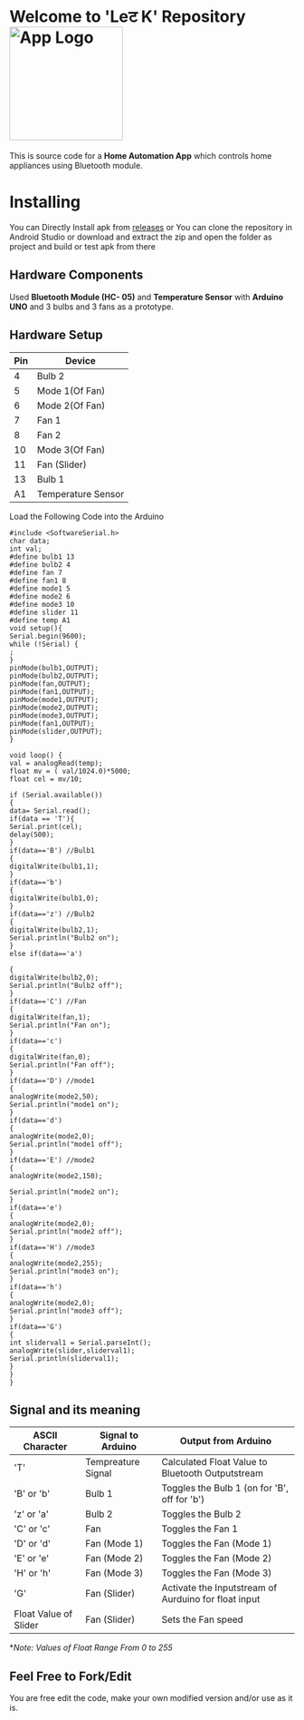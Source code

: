 # Welcome to 'Leट K' Repository <img src="https://github.com/siddharthdd/PotatoHammers/blob/main/app/src/main/res/drawable-v24/app_logo.png" alt="App Logo" width="200"/>


This is source code for a **Home Automation App** which controls home appliances using Bluetooth module.

# Installing

You can Directly Install apk from [releases](https://github.com/siddharthdd/PotatoHammers/releases) or You can clone the repository in Android Studio or download and extract the zip and open the folder as project and build or test apk from there

##  Hardware Components

Used **Bluetooth Module (HC- 05)** and **Temperature Sensor** with **Arduino UNO** and 3 bulbs and 3 fans as a prototype.

## Hardware Setup

|Pin| Device|
|--|--|
|4 |Bulb 2|
|5 |Mode 1(Of Fan)|
|6 |Mode 2(Of Fan)|
|7|Fan 1|
|8|Fan 2|
|10|Mode 3(Of Fan)|
|11|Fan (Slider)|
|13|Bulb 1|
|A1| Temperature Sensor |

Load the Following Code into the Arduino

    #include <SoftwareSerial.h>
    char data;
    int val;
    #define bulb1 13
    #define bulb2 4
    #define fan 7
    #define fan1 8
    #define mode1 5
    #define mode2 6
    #define mode3 10
    #define slider 11
    #define temp A1
    void setup(){
    Serial.begin(9600);
    while (!Serial) {
    ;
    }
    pinMode(bulb1,OUTPUT);
    pinMode(bulb2,OUTPUT);
    pinMode(fan,OUTPUT);
    pinMode(fan1,OUTPUT);
    pinMode(mode1,OUTPUT);
    pinMode(mode2,OUTPUT);
    pinMode(mode3,OUTPUT);
    pinMode(fan1,OUTPUT);
    pinMode(slider,OUTPUT);
    }
    
    void loop() {
    val = analogRead(temp);
    float mv = ( val/1024.0)*5000;
    float cel = mv/10;
    
    if (Serial.available())
    {
    data= Serial.read();
    if(data == 'T'){
    Serial.print(cel);
    delay(500);
    }
    if(data=='B') //Bulb1
    {
    digitalWrite(bulb1,1);
    }
    if(data=='b')
    {
    digitalWrite(bulb1,0);
    }
    if(data=='z') //Bulb2
    {
    digitalWrite(bulb2,1);
    Serial.println("Bulb2 on");
    }
    else if(data=='a')
    
    {
    digitalWrite(bulb2,0);
    Serial.println("Bulb2 off");
    }
    if(data=='C') //Fan
    {
    digitalWrite(fan,1);
    Serial.println("Fan on");
    }
    if(data=='c')
    {
    digitalWrite(fan,0);
    Serial.println("Fan off");
    }
    if(data=='D') //mode1
    {
    analogWrite(mode2,50);
    Serial.println("mode1 on");
    }
    if(data=='d')
    {
    analogWrite(mode2,0);
    Serial.println("mode1 off");
    }
    if(data=='E') //mode2
    {
    analogWrite(mode2,150);
    
    Serial.println("mode2 on");
    }
    if(data=='e')
    {
    analogWrite(mode2,0);
    Serial.println("mode2 off");
    }
    if(data=='H') //mode3
    {
    analogWrite(mode2,255);
    Serial.println("mode3 on");
    }
    if(data=='h')
    {
    analogWrite(mode2,0);
    Serial.println("mode3 off");
    }
    if(data=='G')
    {
    int sliderval1 = Serial.parseInt();
    analogWrite(slider,sliderval1);
    Serial.println(sliderval1);
    }
    }
    }





##  Signal and its meaning

|ASCII Character | Signal to Arduino|  Output from Arduino |
|--|--|--|
|'T'|Tempreature Signal| Calculated Float Value to Bluetooth Outputstream |
|'B' or 'b' |Bulb 1 |Toggles the Bulb 1 (on for 'B', off for 'b') |
|'z' or 'a'| Bulb 2|Toggles the Bulb  2|
|'C' or 'c'|Fan| Toggles the Fan 1|
|'D' or 'd'| Fan (Mode 1)| Toggles the Fan (Mode 1)
|'E' or 'e'| Fan (Mode 2)| Toggles the Fan (Mode 2)
|'H' or 'h'| Fan (Mode 3)| Toggles the Fan (Mode 3)
|'G'|Fan (Slider) | Activate the Inputstream of Aurduino for float input
|Float Value of Slider|Fan (Slider)| Sets the Fan speed |

**Note: Values of Float Range From 0 to 255*

## Feel Free to Fork/Edit 

You are free edit the code, make your own modified version and/or use as it is.
